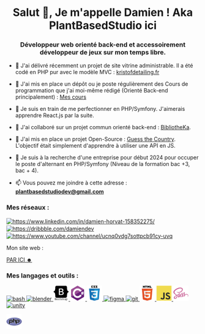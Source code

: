 <h1 align="center">Salut 👋, Je m'appelle Damien ! Aka PlantBasedStudio ici</h1>
<h3 align="center">Développeur web orienté back-end et accessoirement développeur de jeux sur mon temps libre.</h3>

- 🔭 J'ai délivré récemment un projet de site vitrine administrable. Il a été codé en PHP pur avec le modèle MVC : [kristofdetailing.fr](https://kristofdetailing.fr)

- 🚀 J'ai mis en place un dépôt ou je poste régulièrement des Cours de programmation que j'ai moi-même rédigé (Orienté Back-end principalement) : [Mes cours](https://github.com/PlantBasedStudio/CoursPerso)

- 🌱 Je suis en train de me perfectionner en PHP/Symfony. J'aimerais apprendre React.js par la suite.

- 👯 J'ai collaboré sur un projet commun orienté back-end : [BibliotheKa](https://github.com/PlantBasedStudio/BibliotheKa).

- 🤝 J'ai mis en place un projet Open-Source : [Guess the Country](https://github.com/PlantBasedStudio/GuessTheCountryGame). L'objectif était simplement d'apprendre à utiliser une API en JS.

- 🤝 Je suis à la recherche d'une entreprise pour début 2024 pour occuper le poste d'alternant en PHP/Symfony (Niveau de la formation bac +3, bac + 4).

- 📫 Vous pouvez me joindre à cette adresse : **plantbasedstudiodev@gmail.com**

<h3 align="left">Mes réseaux :</h3>

<p align="left">
<a href="https://www.linkedin.com/in/damien-horvat-158352275/" target="blank"><img align="center" src="https://raw.githubusercontent.com/rahuldkjain/github-profile-readme-generator/master/src/images/icons/Social/linked-in-alt.svg" alt="https://www.linkedin.com/in/damien-horvat-158352275/" height="30" width="40" /></a>
<a href="https://dribbble.com/damiendev" target="blank"><img align="center" src="https://raw.githubusercontent.com/rahuldkjain/github-profile-readme-generator/master/src/images/icons/Social/dribbble.svg" alt="https://dribbble.com/damiendev" height="30" width="40" /></a>
<a href="https://www.youtube.com/channel/ucnq0vdg7sottpcb91cy-uvq" target="blank"><img align="center" src="https://raw.githubusercontent.com/rahuldkjain/github-profile-readme-generator/master/src/images/icons/Social/youtube.svg" alt="https://www.youtube.com/channel/ucnq0vdg7sottpcb91cy-uvq" height="30" width="40" /></a>
</p>

<p align="left">Mon site web :</p>
    
   
<a href="https://damiendev.fr/"  target="blank">PAR ICI ☻</a>

</path>
                <path d="M19,4 C20.1046,4 21,4.89543 21,6 L21,18 C21,19.1046 20.1046,20 19,20 L5,20 C3.89543,20 3,19.1046 3,18 L3,6 C3,4.89543 3.89543,4 5,4 L19,4 Z M19,10 L5,10 L5,17 C5,17.51285 5.38604429,17.9355092 5.88337975,17.9932725 L6,18 L18,18 C18.51285,18 18.9355092,17.613973 18.9932725,17.1166239 L19,17 L19,10 Z M6,6 C5.44772,6 5,6.44772 5,7 C5,7.55228 5.44772,8 6,8 C6.55228,8 7,7.55228 7,7 C7,6.44772 6.55228,6 6,6 Z M9,6 C8.44772,6 8,6.44772 8,7 C8,7.55228 8.44772,8 9,8 C9.55228,8 10,7.55228 10,7 C10,6.44772 9.55228,6 9,6 Z M12,6 C11.4477,6 11,6.44772 11,7 C11,7.55228 11.4477,8 12,8 C12.5523,8 13,7.55228 13,7 C13,6.44772 12.5523,6 12,6 Z" id="形状" fill="#09244B">

</path>
            </g>
        </g>
    </g>
</svg></a>

<h3 align="left">Mes langages et outils :</h3>

<p align="left"> <a href="https://www.gnu.org/software/bash/" target="_blank" rel="noreferrer"> <img src="https://www.vectorlogo.zone/logos/gnu_bash/gnu_bash-icon.svg" alt="bash" width="40" height="40"/> </a> <a href="https://www.blender.org/" target="_blank" rel="noreferrer"> <img src="https://download.blender.org/branding/community/blender_community_badge_white.svg" alt="blender" width="40" height="40"/> </a> <a href="https://getbootstrap.com" target="_blank" rel="noreferrer"> <img src="https://raw.githubusercontent.com/devicons/devicon/master/icons/bootstrap/bootstrap-plain-wordmark.svg" alt="bootstrap" width="40" height="40"/> </a> <a href="https://www.w3schools.com/cs/" target="_blank" rel="noreferrer"> <img src="https://raw.githubusercontent.com/devicons/devicon/master/icons/csharp/csharp-original.svg" alt="csharp" width="40" height="40"/> </a> <a href="https://www.w3schools.com/css/" target="_blank" rel="noreferrer"> <img src="https://raw.githubusercontent.com/devicons/devicon/master/icons/css3/css3-original-wordmark.svg" alt="css3" width="40" height="40"/> </a> <a href="https://www.figma.com/" target="_blank" rel="noreferrer"> <img src="https://www.vectorlogo.zone/logos/figma/figma-icon.svg" alt="figma" width="40" height="40"/> </a> <a href="https://git-scm.com/" target="_blank" rel="noreferrer"> <img src="https://www.vectorlogo.zone/logos/git-scm/git-scm-icon.svg" alt="git" width="40" height="40"/> </a> <a href="https://www.w3.org/html/" target="_blank" rel="noreferrer"> <img src="https://raw.githubusercontent.com/devicons/devicon/master/icons/html5/html5-original-wordmark.svg" alt="html5" width="40" height="40"/> </a> <a href="https://developer.mozilla.org/en-US/docs/Web/JavaScript" target="_blank" rel="noreferrer"> <img src="https://raw.githubusercontent.com/devicons/devicon/master/icons/javascript/javascript-original.svg" alt="javascript" width="40" height="40"/> </a> <a href="https://sass-lang.com" target="_blank" rel="noreferrer"> <img src="https://raw.githubusercontent.com/devicons/devicon/master/icons/sass/sass-original.svg" alt="sass" width="40" height="40"/> </a> <a href="https://unity.com/" target="_blank" rel="noreferrer"> <img src="https://www.vectorlogo.zone/logos/unity3d/unity3d-icon.svg" alt="unity" width="40" height="40"/> </a> </p><a href="https://www.php.net" target="_blank" rel="noreferrer"> <img src="https://raw.githubusercontent.com/devicons/devicon/master/icons/php/php-original.svg" alt="php" width="40" height="40"/> </a>

